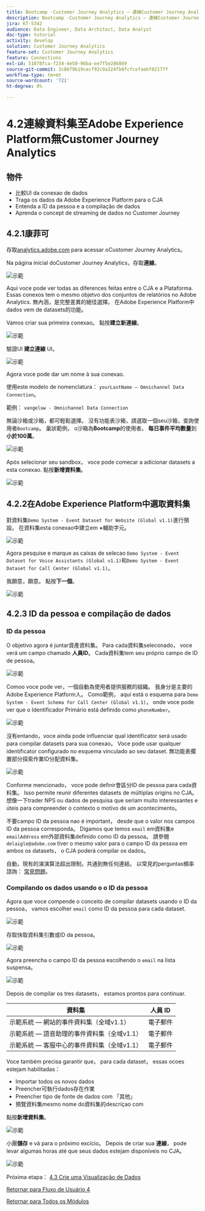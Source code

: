 ```yaml
---
title: Bootcamp -Customer Journey Analytics — 連線Customer Journey Analytics的Adobe Experience Platform資料集 — 巴西
description: Bootcamp -Customer Journey Analytics — 連線Customer Journey Analytics的Adobe Experience Platform資料集 — 巴西
jira: KT-5342
audience: Data Engineer, Data Architect, Data Analyst
doc-type: tutorial
activity: develop
solution: Customer Journey Analytics
feature-set: Customer Journey Analytics
feature: Connections
exl-id: 51078fca-f234-4e50-96ba-ee7f5e286869
source-git-commit: 3c86f9b19cecf92c9a324fb6fcfcefaebf82177f
workflow-type: tm+mt
source-wordcount: '721'
ht-degree: 0%

---
```


# 4.2連線資料集至Adobe Experience Platform無Customer Journey Analytics

## 物件

- 比較UI da conexao de dados
- Traga os dados da Adobe Experience Platform para o CJA
- Entenda a ID da pessoa e a compilação de dados
- Aprenda o concept de streaming de dados no Customer Journey

## 4.2.1康菲可

存取[analytics.adobe.com](https://analytics.adobe.com) para acessar oCustomer Journey Analytics。

Na página inicial doCustomer Journey Analytics，存取&#x200B;**連線**。

![示範](./images/cja2.png)

Aqui voce pode ver todas as diferences feitas entre o CJA e a Plataforma. Essas conexos tem o mesmo objetvo dos conjuntos de relatórios no Adobe Analytics. 無內涵，是完整差異的絕佳選擇。 在Adobe Experience Platform中dados vem de datasets的功能。

Vamos criar sua primeira conexao。 點按&#x200B;**建立新連線**。

![示範](./images/cja4.png)

驗證UI **建立連線** UI。

![示範](./images/cja5.png)

Agora voce pode dar um nome à sua conexao.

使用este modelo de nomenclatura： `yourLastName – Omnichannel Data Connection`。

範例： `vangeluw - Omnichannel Data Connection`

無論沙箱或沙箱，都可輕鬆選擇。 沒有功能表沙箱，請選取一個seu沙箱，查詢使用者`Bootcamp`。 巢狀範例， o沙箱為&#x200B;**Bootcamp**&#x200B;的使用者。 **每日事件平均數量**&#x200B;到&#x200B;**小於100萬**。

![示範](./images/cjasb.png)

Após selecionar seu sandbox， voce pode comecar a adicionar datasets a esta conexao. 點按&#x200B;**新增資料集**。

![示範](./images/cjasb1.png)

## 4.2.2在Adobe Experience Platform中選取資料集

對資料集`Demo System - Event Dataset for Website (Global v1.1)`進行預設。 在資料集esta conexao中建立em **+**&#x200B;輔助字元。

![示範](./images/cja7.png)

Agora pesquise e marque as caixas de selecao `Demo System - Event Dataset for Voice Assistants (Global v1.1)`和`Demo System - Event Dataset for Call Center (Global v1.1)`。

我願意，願意。 點按&#x200B;**下一個**。

![示範](./images/cja9.png)

## 4.2.3 ID da pessoa e compilação de dados

### ID da pessoa

O objetivo agora é juntar資產資料集。 Para cada資料集seleconado， voce verá um campo chamado **人員ID**。 Cada資料集tem seu próprio campo de ID de pessoa。

![示範](./images/cja11.png)

Comoo voce pode ver，一個自動為使用者提供服務的組織。 我身分是主要的Adobe Experience Platform人。 Como範例， aqui está o esquema para `Demo System - Event Schema for Call Center (Global v1.1)`， onde voce pode ver que o Identificador Primário está definido como `phoneNumber`。

![示範](./images/cja13.png)

沒有entando，voce ainda pode influenciar qual identificator será usado para compilar datasets para sua conexao。 Voce pode usar qualquer identificator configurado no esquema vinculado ao seu dataset. 無功能表擱置部分探索作業ID分配資料集。

![示範](./images/cja14.png)

Conforme mencionado， voce pode definir會區分ID de pessoa para cada資料集。 Isso permite reunir diferentes datasets de múltiplas origins no CJA。 想像一下trader NPS ou dados de pesquisa que seriam muito interessantes e úteis para compreender o contexto o motivo de um acontecimento。

不要campo ID da pessoa nao é important， desde que o valor nos campos ID da pessoa corresponda。 Digamos que temos `email` em資料集e `emailAddress` em外部資料集definido como ID da pessoa。 請參閱`delaigle@adobe.com` tiver o mesmo valor para o campo ID da pessoa em ambos os datasets， o CJA poderá compilar os dados。

自動，現有的演演算法超出限制，共通到無任何連結。 以常見的perguntas頻率諮詢： [常見問題](https://experienceleague.adobe.com/docs/analytics-platform/using/cja-overview/cja-faq.html)。


### Compilando os dados usando o o ID da pessoa

Agora que voce compende o conceito de compilar datasets usando o ID da pessoa， vamos escolher `email` como ID da pessoa para cada dataset.

![示範](./images/cja15.png)

存取快取資料集引數或ID da pessoa。

![示範](./images/cja12a.png)

Agora preencha o campo ID da pessoa escolhendo o `email` na lista suspensa。

![示範](./images/cja17.png)

Depois de compilar os tres datasets， estamos prontos para continuar.

| 資料集 | 人員 ID |
| ----------------- |-------------| 
| 示範系統 — 網站的事件資料集（全域v1.1） | 電子郵件 |
| 示範系統 — 語音助理的事件資料集（全域v1.1） | 電子郵件 |
| 示範系統 — 客服中心的事件資料集（全域v1.1） | 電子郵件 |

Voce também precisa garantir que， para cada dataset， essas ocoes estejam habilitadas：

- Importar todos os novos dados
- Preencher可執行dados存在作業
- Preencher tipo de fonte de dados com 「其他」
- 預覽資料集mesmo nome do資料集的descriçao com

點按&#x200B;**新增資料集**。

![示範](./images/cja16.png)

小團&#x200B;**儲存** e vá para o próximo excício。 Depois de criar sua **連線**， pode levar algumas horas até que seus dados estejam disponíveis no CJA。

![示範](./images/cja20.png)

Próxima etapa： [4.3 Crie uma Visualização de Dados](./ex3.md)

[Retornar para Fluxo de Usuário 4](./uc4.md)

[Retornar para Todos os Módulos](./../../overview.md)
